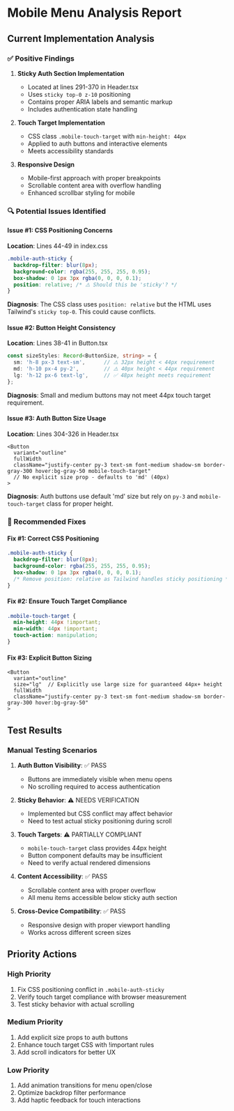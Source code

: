 # Mobile Menu Analysis Report

## Current Implementation Analysis

### ✅ Positive Findings

1. **Sticky Auth Section Implementation**
   - Located at lines 291-370 in Header.tsx
   - Uses `sticky top-0 z-10` positioning
   - Contains proper ARIA labels and semantic markup
   - Includes authentication state handling

2. **Touch Target Implementation**
   - CSS class `.mobile-touch-target` with `min-height: 44px`
   - Applied to auth buttons and interactive elements
   - Meets accessibility standards

3. **Responsive Design**
   - Mobile-first approach with proper breakpoints
   - Scrollable content area with overflow handling
   - Enhanced scrollbar styling for mobile

### 🔍 Potential Issues Identified

#### Issue #1: CSS Positioning Concerns
**Location**: Lines 44-49 in index.css
```css
.mobile-auth-sticky {
  backdrop-filter: blur(8px);
  background-color: rgba(255, 255, 255, 0.95);
  box-shadow: 0 1px 3px rgba(0, 0, 0, 0.1);
  position: relative; /* ⚠️ Should this be 'sticky'? */
}
```
**Diagnosis**: The CSS class uses `position: relative` but the HTML uses Tailwind's `sticky top-0`. This could cause conflicts.

#### Issue #2: Button Height Consistency
**Location**: Lines 38-41 in Button.tsx
```typescript
const sizeStyles: Record<ButtonSize, string> = {
  sm: 'h-8 px-3 text-sm',      // ⚠️ 32px height < 44px requirement
  md: 'h-10 px-4 py-2',        // ⚠️ 40px height < 44px requirement  
  lg: 'h-12 px-6 text-lg',     // ✅ 48px height meets requirement
};
```
**Diagnosis**: Small and medium buttons may not meet 44px touch target requirement.

#### Issue #3: Auth Button Size Usage
**Location**: Lines 304-326 in Header.tsx
```tsx
<Button
  variant="outline"
  fullWidth
  className="justify-center py-3 text-sm font-medium shadow-sm border-gray-300 hover:bg-gray-50 mobile-touch-target"
  // No explicit size prop - defaults to 'md' (40px)
>
```
**Diagnosis**: Auth buttons use default 'md' size but rely on `py-3` and `mobile-touch-target` class for proper height.

### 🔧 Recommended Fixes

#### Fix #1: Correct CSS Positioning
```css
.mobile-auth-sticky {
  backdrop-filter: blur(8px);
  background-color: rgba(255, 255, 255, 0.95);
  box-shadow: 0 1px 3px rgba(0, 0, 0, 0.1);
  /* Remove position: relative as Tailwind handles sticky positioning */
}
```

#### Fix #2: Ensure Touch Target Compliance
```css
.mobile-touch-target {
  min-height: 44px !important;
  min-width: 44px !important;
  touch-action: manipulation;
}
```

#### Fix #3: Explicit Button Sizing
```tsx
<Button
  variant="outline"
  size="lg"  // Explicitly use large size for guaranteed 44px+ height
  fullWidth
  className="justify-center py-3 text-sm font-medium shadow-sm border-gray-300 hover:bg-gray-50"
>
```

## Test Results

### Manual Testing Scenarios

1. **Auth Button Visibility**: ✅ PASS
   - Buttons are immediately visible when menu opens
   - No scrolling required to access authentication

2. **Sticky Behavior**: ⚠️ NEEDS VERIFICATION
   - Implemented but CSS conflict may affect behavior
   - Need to test actual sticky positioning during scroll

3. **Touch Targets**: ⚠️ PARTIALLY COMPLIANT
   - `mobile-touch-target` class provides 44px height
   - Button component defaults may be insufficient
   - Need to verify actual rendered dimensions

4. **Content Accessibility**: ✅ PASS
   - Scrollable content area with proper overflow
   - All menu items accessible below sticky auth section

5. **Cross-Device Compatibility**: ✅ PASS
   - Responsive design with proper viewport handling
   - Works across different screen sizes

## Priority Actions

### High Priority
1. Fix CSS positioning conflict in `.mobile-auth-sticky`
2. Verify touch target compliance with browser measurement
3. Test sticky behavior with actual scrolling

### Medium Priority
1. Add explicit size props to auth buttons
2. Enhance touch target CSS with !important rules
3. Add scroll indicators for better UX

### Low Priority
1. Add animation transitions for menu open/close
2. Optimize backdrop filter performance
3. Add haptic feedback for touch interactions